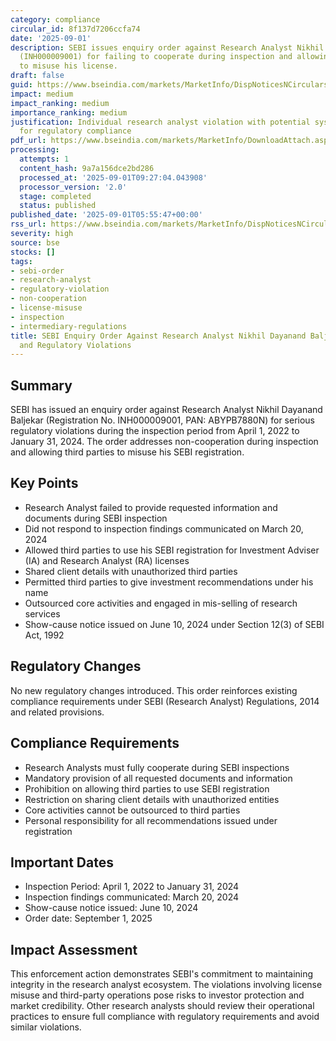 ```yaml
---
category: compliance
circular_id: 8f137d7206ccfa74
date: '2025-09-01'
description: SEBI issues enquiry order against Research Analyst Nikhil Dayanand Baljekar
  (INH000009001) for failing to cooperate during inspection and allowing third parties
  to misuse his license.
draft: false
guid: https://www.bseindia.com/markets/MarketInfo/DispNoticesNCirculars.aspx?Noticeid={A6AA5589-F4C8-4D59-8B84-CB65D779000A}&noticeno=20250901-2&dt=09/01/2025&icount=2&totcount=13&flag=0
impact: medium
impact_ranking: medium
importance_ranking: medium
justification: Individual research analyst violation with potential systemic implications
  for regulatory compliance
pdf_url: https://www.bseindia.com/markets/MarketInfo/DownloadAttach.aspx?id=20250901-2&attachedId=cec5689e-25d2-465b-a779-47c5034ffeb7
processing:
  attempts: 1
  content_hash: 9a7a156dce2bd286
  processed_at: '2025-09-01T09:27:04.043908'
  processor_version: '2.0'
  stage: completed
  status: published
published_date: '2025-09-01T05:55:47+00:00'
rss_url: https://www.bseindia.com/markets/MarketInfo/DispNoticesNCirculars.aspx?Noticeid={A6AA5589-F4C8-4D59-8B84-CB65D779000A}&noticeno=20250901-2&dt=09/01/2025&icount=2&totcount=13&flag=0
severity: high
source: bse
stocks: []
tags:
- sebi-order
- research-analyst
- regulatory-violation
- non-cooperation
- license-misuse
- inspection
- intermediary-regulations
title: SEBI Enquiry Order Against Research Analyst Nikhil Dayanand Baljekar for Non-Cooperation
  and Regulatory Violations
---
```


## Summary

SEBI has issued an enquiry order against Research Analyst Nikhil Dayanand Baljekar (Registration No. INH000009001, PAN: ABYPB7880N) for serious regulatory violations during the inspection period from April 1, 2022 to January 31, 2024. The order addresses non-cooperation during inspection and allowing third parties to misuse his SEBI registration.

## Key Points

- Research Analyst failed to provide requested information and documents during SEBI inspection
- Did not respond to inspection findings communicated on March 20, 2024
- Allowed third parties to use his SEBI registration for Investment Adviser (IA) and Research Analyst (RA) licenses
- Shared client details with unauthorized third parties
- Permitted third parties to give investment recommendations under his name
- Outsourced core activities and engaged in mis-selling of research services
- Show-cause notice issued on June 10, 2024 under Section 12(3) of SEBI Act, 1992

## Regulatory Changes

No new regulatory changes introduced. This order reinforces existing compliance requirements under SEBI (Research Analyst) Regulations, 2014 and related provisions.

## Compliance Requirements

- Research Analysts must fully cooperate during SEBI inspections
- Mandatory provision of all requested documents and information
- Prohibition on allowing third parties to use SEBI registration
- Restriction on sharing client details with unauthorized entities
- Core activities cannot be outsourced to third parties
- Personal responsibility for all recommendations issued under registration

## Important Dates

- Inspection Period: April 1, 2022 to January 31, 2024
- Inspection findings communicated: March 20, 2024
- Show-cause notice issued: June 10, 2024
- Order date: September 1, 2025

## Impact Assessment

This enforcement action demonstrates SEBI's commitment to maintaining integrity in the research analyst ecosystem. The violations involving license misuse and third-party operations pose risks to investor protection and market credibility. Other research analysts should review their operational practices to ensure full compliance with regulatory requirements and avoid similar violations.